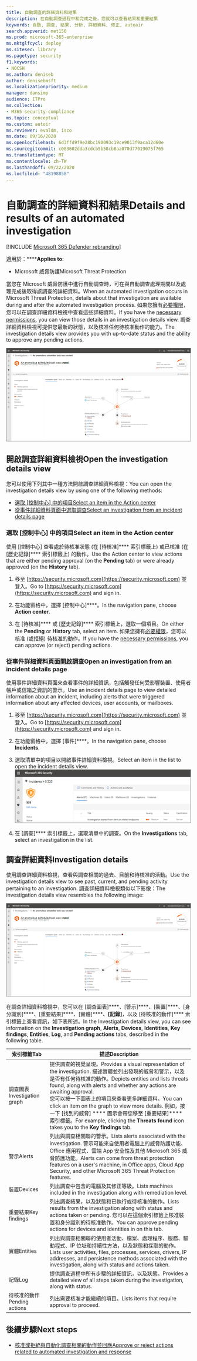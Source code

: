 ```yaml
---
title: 自動調查的詳細資料和結果
description: 在自動調查過程中和完成之後，您就可以查看結果和重要結果
keywords: 自動, 調查, 結果, 分析, 詳細資料, 修正, autoair
search.appverid: met150
ms.prod: microsoft-365-enterprise
ms.mktglfcycl: deploy
ms.sitesec: library
ms.pagetype: security
f1.keywords:
- NOCSH
ms.author: deniseb
author: denisebmsft
ms.localizationpriority: medium
manager: dansimp
audience: ITPro
ms.collection:
- M365-security-compliance
ms.topic: conceptual
ms.custom: autoir
ms.reviewer: evaldm, isco
ms.date: 09/16/2020
ms.openlocfilehash: 6d3ffd9f9e28bc190093c19ce9013f9aca12d60e
ms.sourcegitcommit: c083602dda3cdcb5b58cb8aa070d77019075f765
ms.translationtype: MT
ms.contentlocale: zh-TW
ms.lasthandoff: 09/22/2020
ms.locfileid: "48198858"
---
```

# <a name="details-and-results-of-an-automated-investigation"></a><span data-ttu-id="17b19-104">自動調查的詳細資料和結果</span><span class="sxs-lookup"><span data-stu-id="17b19-104">Details and results of an automated investigation</span></span>

[!INCLUDE [Microsoft 365 Defender rebranding](../includes/microsoft-defender.md)]


<span data-ttu-id="17b19-105">適用於：\*\*\*\*</span><span class="sxs-lookup"><span data-stu-id="17b19-105">**Applies to:**</span></span>
- <span data-ttu-id="17b19-106">Microsoft 威脅防護</span><span class="sxs-lookup"><span data-stu-id="17b19-106">Microsoft Threat Protection</span></span>

<span data-ttu-id="17b19-107">當您在 Microsoft 威脅防護中進行自動調查時，可在與自動調查處理期間以及處理完成後取得該調查的詳細資料。</span><span class="sxs-lookup"><span data-stu-id="17b19-107">When an automated investigation occurs in Microsoft Threat Protection, details about that investigation are available during and after the automated investigation process.</span></span> <span data-ttu-id="17b19-108">如果您擁有[必要權限](mtp-action-center.md#required-permissions-for-action-center-tasks)，您可以在調查詳細資料檢視中查看這些詳細資料。</span><span class="sxs-lookup"><span data-stu-id="17b19-108">If you have the [necessary permissions](mtp-action-center.md#required-permissions-for-action-center-tasks), you can view those details in an investigation details view.</span></span> <span data-ttu-id="17b19-109">調查詳細資料檢視可提供您最新的狀態，以及核准任何待核准動作的能力。</span><span class="sxs-lookup"><span data-stu-id="17b19-109">The investigation details view provides you with up-to-date status and the ability to approve any pending actions.</span></span> 

![調查詳細資料](../../media/mtp-air-investdetails.png)

## <a name="open-the-investigation-details-view"></a><span data-ttu-id="17b19-111">開啟調查詳細資料檢視</span><span class="sxs-lookup"><span data-stu-id="17b19-111">Open the investigation details view</span></span>

<span data-ttu-id="17b19-112">您可以使用下列其中一種方法開啟調查詳細資料檢視：</span><span class="sxs-lookup"><span data-stu-id="17b19-112">You can open the investigation details view by using one of the following methods:</span></span>
- <span data-ttu-id="17b19-113">[選取 [控制中心] 中的項目](#select-an-item-in-the-action-center)</span><span class="sxs-lookup"><span data-stu-id="17b19-113">[Select an item in the Action center](#select-an-item-in-the-action-center)</span></span>
- [<span data-ttu-id="17b19-114">從事件詳細資料頁面中選取調查</span><span class="sxs-lookup"><span data-stu-id="17b19-114">Select an investigation from an incident details page</span></span>](#open-an-investigation-from-an-incident-details-page)

### <a name="select-an-item-in-the-action-center"></a><span data-ttu-id="17b19-115">選取 [控制中心] 中的項目</span><span class="sxs-lookup"><span data-stu-id="17b19-115">Select an item in the Action center</span></span>

<span data-ttu-id="17b19-116">使用 [控制中心] 查看處於待核准狀態 (在 [待核准]\*\*\*\* 索引標籤上) 或已核准 (在 [歷史記錄]\*\*\*\* 索引標籤上) 的動作。</span><span class="sxs-lookup"><span data-stu-id="17b19-116">Use the Action center to view actions that are either pending approval (on the **Pending** tab) or were already approved (on the **History** tab).</span></span> 

1. <span data-ttu-id="17b19-117">移至 [https://security.microsoft.com](https://security.microsoft.com) 並登入。</span><span class="sxs-lookup"><span data-stu-id="17b19-117">Go to [https://security.microsoft.com](https://security.microsoft.com) and sign in.</span></span> 

2. <span data-ttu-id="17b19-118">在功能窗格中，選擇 [控制中心]\*\*\*\*。</span><span class="sxs-lookup"><span data-stu-id="17b19-118">In the navigation pane, choose **Action center**.</span></span> 

3. <span data-ttu-id="17b19-119">在 [待核准]\*\*\*\* 或 [歷史記錄]\*\*\*\* 索引標籤上，選取一個項目。</span><span class="sxs-lookup"><span data-stu-id="17b19-119">On either the **Pending** or **History** tab, select an item.</span></span> <span data-ttu-id="17b19-120">如果您擁有[必要權限](mtp-action-center.md#required-permissions-for-action-center-tasks)，您可以核准 (或拒絕) 待核准的動作。</span><span class="sxs-lookup"><span data-stu-id="17b19-120">If you have the [necessary permissions](mtp-action-center.md#required-permissions-for-action-center-tasks), you can approve (or reject) pending actions.</span></span>

### <a name="open-an-investigation-from-an-incident-details-page"></a><span data-ttu-id="17b19-121">從事件詳細資料頁面開啟調查</span><span class="sxs-lookup"><span data-stu-id="17b19-121">Open an investigation from an incident details page</span></span>

<span data-ttu-id="17b19-122">使用事件詳細資料頁面來查看事件的詳細資訊，包括觸發任何受影響裝置、使用者帳戶或信箱之資訊的警示。</span><span class="sxs-lookup"><span data-stu-id="17b19-122">Use an incident details page to view detailed information about an incident, including alerts that were triggered information about any affected devices, user accounts, or mailboxes.</span></span>

1. <span data-ttu-id="17b19-123">移至 [https://security.microsoft.com](https://security.microsoft.com) 並登入。</span><span class="sxs-lookup"><span data-stu-id="17b19-123">Go to [https://security.microsoft.com](https://security.microsoft.com) and sign in.</span></span> 

2. <span data-ttu-id="17b19-124">在功能窗格中，選擇 [事件]\*\*\*\*。</span><span class="sxs-lookup"><span data-stu-id="17b19-124">In the navigation pane, choose **Incidents**.</span></span> 

3. <span data-ttu-id="17b19-125">選取清單中的項目以開啟事件詳細資料檢視。</span><span class="sxs-lookup"><span data-stu-id="17b19-125">Select an item in the list to open the incident details view.</span></span><br/>![事件詳細資料](../../media/mtp-incidentdetails-tabs.png)

4. <span data-ttu-id="17b19-127">在 [調查]\*\*\*\* 索引標籤上，選取清單中的調查。</span><span class="sxs-lookup"><span data-stu-id="17b19-127">On the **Investigations** tab, select an investigation in the list.</span></span>

## <a name="investigation-details"></a><span data-ttu-id="17b19-128">調查詳細資料</span><span class="sxs-lookup"><span data-stu-id="17b19-128">Investigation details</span></span>

<span data-ttu-id="17b19-129">使用調查詳細資料檢視，查看與調查相關的過去、目前和待核准的活動。</span><span class="sxs-lookup"><span data-stu-id="17b19-129">Use the investigation details view to see past, current, and pending activity pertaining to an investigation.</span></span> <span data-ttu-id="17b19-130">調查詳細資料檢視類似以下影像：</span><span class="sxs-lookup"><span data-stu-id="17b19-130">The investigation details view resembles the following image:</span></span>

![調查詳細資料](../../media/mtp-air-investdetails.png)

<span data-ttu-id="17b19-132">在調查詳細資料檢視中，您可以在 [調查圖表]\*\*\*\*、[警示]\*\*\*\*、[裝置]\*\*\*\*、[身分識別]\*\*\*\*、[重要結果]\*\*\*\*、[實體]\*\*\*\*、**[記錄]**，以及 [待核准的動作]\*\*\*\* 索引標籤上查看資訊，如下表所述。</span><span class="sxs-lookup"><span data-stu-id="17b19-132">In the Investigation details view, you can see information on the **Investigation graph**, **Alerts**, **Devices**, **Identities**, **Key findings**, **Entities**, **Log**, and **Pending actions** tabs, described in the following table.</span></span>

|<span data-ttu-id="17b19-133">索引標籤</span><span class="sxs-lookup"><span data-stu-id="17b19-133">Tab</span></span>    |<span data-ttu-id="17b19-134">描述</span><span class="sxs-lookup"><span data-stu-id="17b19-134">Description</span></span> |
|--------|--------|
|<span data-ttu-id="17b19-135">調查圖表</span><span class="sxs-lookup"><span data-stu-id="17b19-135">Investigation graph</span></span>    |<span data-ttu-id="17b19-136">提供調查的視覺呈現。</span><span class="sxs-lookup"><span data-stu-id="17b19-136">Provides a visual representation of the investigation.</span></span> <span data-ttu-id="17b19-137">描述實體並列出發現的威脅和警示，以及是否有任何待核准的動作。</span><span class="sxs-lookup"><span data-stu-id="17b19-137">Depicts entities and lists threats found, along with alerts and whether any actions are awaiting approval.</span></span><br/><span data-ttu-id="17b19-138">您可以按一下圖表上的項目來查看更多詳細資料。</span><span class="sxs-lookup"><span data-stu-id="17b19-138">You can click an item on the graph to view more details.</span></span> <span data-ttu-id="17b19-139">例如，按一下 [找到的威脅] \*\*\*\* 圖示會帶您移至 [重要結果]\*\*\*\* 索引標籤。</span><span class="sxs-lookup"><span data-stu-id="17b19-139">For example, clicking the **Threats found** icon takes you to the **Key findings** tab.</span></span> |
|<span data-ttu-id="17b19-140">警示</span><span class="sxs-lookup"><span data-stu-id="17b19-140">Alerts</span></span> |<span data-ttu-id="17b19-141">列出與調查相關聯的警示。</span><span class="sxs-lookup"><span data-stu-id="17b19-141">Lists alerts associated with the investigation.</span></span> <span data-ttu-id="17b19-142">警示可能來自使用者電腦上的威脅防護功能、Office 應用程式、雲端 App 安全性及其他 Microsoft 365 威脅防護功能。</span><span class="sxs-lookup"><span data-stu-id="17b19-142">Alerts can come from threat protection features on a user's machine, in Office apps, Cloud App Security, and other Microsoft 365 Threat Protection features.</span></span>|
|<span data-ttu-id="17b19-143">裝置</span><span class="sxs-lookup"><span data-stu-id="17b19-143">Devices</span></span>|<span data-ttu-id="17b19-144">列出調查中包含的電腦及其修正等級。</span><span class="sxs-lookup"><span data-stu-id="17b19-144">Lists machines included in the investigation along with remediation level.</span></span>|
|<span data-ttu-id="17b19-145">重要結果</span><span class="sxs-lookup"><span data-stu-id="17b19-145">Key findings</span></span>   |<span data-ttu-id="17b19-146">列出調查結果，以及狀態和已執行或待核准的動作。</span><span class="sxs-lookup"><span data-stu-id="17b19-146">Lists results from the investigation along with status and actions taken or pending.</span></span> <span data-ttu-id="17b19-147">您可以在這個索引標籤上核准裝置和身分識別的待核准動作。</span><span class="sxs-lookup"><span data-stu-id="17b19-147">You can approve pending actions for devices and identities in on this tab.</span></span>|
|<span data-ttu-id="17b19-148">實體</span><span class="sxs-lookup"><span data-stu-id="17b19-148">Entities</span></span>   |<span data-ttu-id="17b19-149">列出與調查相關聯的使用者活動、檔案、處理程序、服務、驅動程式、IP 位址和持續性方法，以及狀態和採取的動作。</span><span class="sxs-lookup"><span data-stu-id="17b19-149">Lists user activities, files, processes, services, drivers, IP addresses, and persistence methods associated with the investigation, along with status and actions taken.</span></span>|
|<span data-ttu-id="17b19-150">記錄</span><span class="sxs-lookup"><span data-stu-id="17b19-150">Log</span></span>    |<span data-ttu-id="17b19-151">提供調查過程中所有步驟的詳細資訊，以及狀態。</span><span class="sxs-lookup"><span data-stu-id="17b19-151">Provides a detailed view of all steps taken during the investigation, along with status.</span></span>|
|<span data-ttu-id="17b19-152">待核准的動作</span><span class="sxs-lookup"><span data-stu-id="17b19-152">Pending actions</span></span>    |<span data-ttu-id="17b19-153">列出需要核准才能繼續的項目。</span><span class="sxs-lookup"><span data-stu-id="17b19-153">Lists items that require approval to proceed.</span></span>|

## <a name="next-steps"></a><span data-ttu-id="17b19-154">後續步驟</span><span class="sxs-lookup"><span data-stu-id="17b19-154">Next steps</span></span>

- [<span data-ttu-id="17b19-155">核准或拒絕與自動化調查相關的動作並回應</span><span class="sxs-lookup"><span data-stu-id="17b19-155">Approve or reject actions related to automated investigation and response</span></span>](mtp-autoir-actions.md)

